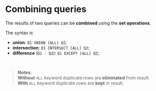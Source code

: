 # Combining queries
The results of two queries can be **combined** using the **set operations**.<br>

The syntax is
- **union**: `Q1 UNION [ALL] Q2`;
- **intersection**: `Q1 INTERSECT [ALL] Q2`;
- **difference** (`Q1 - Q2`): `Q1 EXCEPT [ALL] Q2`;

<br>

> **Notes**:<br>
> **Without** `ALL` keyword duplicate rows are **eliminated** from result.<br>
> **With** `ALL` keyword duplicate rows are **kept** in result.

<br>

